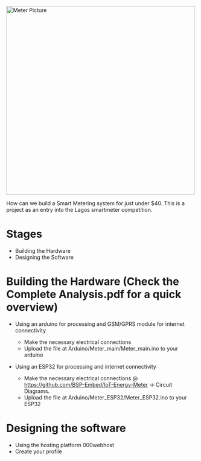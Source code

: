 
<img src="https://user-images.githubusercontent.com/44223263/130352812-ece3ffd4-809a-41cb-a6ee-8c2e8ebe4fc0.jpeg" alt="Meter Picture" width="500" height="500">

How can we build a Smart Metering system for just under $40. This is a project as an entry into the Lagos smartmeter competition.

# Stages

- Building the Hardware
- Designing the Software

# Building the Hardware (Check the Complete Analysis.pdf for a quick overview)



+ Using an arduino for processing and GSM/GPRS module for internet connectivity

    - Make the necessary electrical connections
    - Upload the file at Arduino/Meter_main/Meter_main.ino to your arduino
 
+ Using an ESP32 for processing and internet connectivity 

    - Make the necessary electrical connections @ https://github.com/BSP-Embed/IoT-Energy-Meter -> Circuit Diagrams.
    - Upload the file at Arduino/Meter_ESP32/Meter_ESP32.ino to your ESP32 



# Designing the software

- Using the hosting platform 000webhost
 - Create your profile

